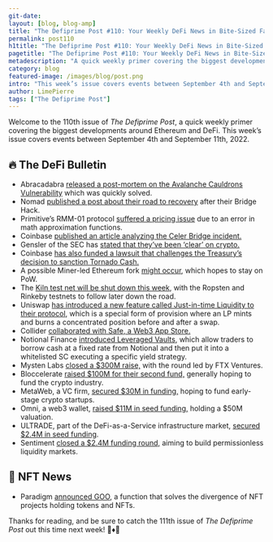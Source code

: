 ```yaml
---
git-date:
layout: [blog, blog-amp]
title: "The Defiprime Post #110: Your Weekly DeFi News in Bite-Sized Fashion"
permalink: post110
h1title: "The Defiprime Post #110: Your Weekly DeFi News in Bite-Sized Fashion"
pagetitle: "The Defiprime Post #110: Your Weekly DeFi News in Bite-Sized Fashion"
metadescription: "A quick weekly primer covering the biggest developments around Ethereum and DeFi. This week’s issue covers events between September 4th and September 11th, 2022"
category: blog
featured-image: /images/blog/post.png
intro: "This week’s issue covers events between September 4th and September 11th, 2022"
author: LimePierre
tags: ["The Defiprime Post"]
---
```


Welcome to the 110th issue of _The Defiprime Post_, a quick weekly primer covering the biggest developments around Ethereum and DeFi. This week’s issue covers events between September 4th and September 11th, 2022.

## 🔥 The DeFi Bulletin

- Abracadabra [released a post-mortem on the Avalanche Cauldrons Vulnerability](https://mirror.xyz/0x5744b051845B62D6f5B6Db095cc428bCbBBAc6F9/zRO5HegkDEHG1NEnM3h-am79Pf5RlERhHNsiI1CiFts) which was quickly solved.
- Nomad [published a post about their road to recovery](https://medium.com/nomad-xyz-blog/the-road-to-recovery-6abe5eec8ff1) after their Bridge Hack.
- Primitive’s RMM-01 protocol [suffered a pricing issue](https://primitive.xyz/blog/rmm-01-math-approximation-error) due to an error in math approximation functions.
- Coinbase [published an article analyzing the Celer Bridge incident.](https://blog.coinbase.com/celer-bridge-incident-analysis-895a9fc77e57)
- Gensler of the SEC has [stated that they’ve been ‘clear’ on crypto.](https://www.theblock.co/post/168600/gensler-sec-has-been-clear-on-cryptocurrencies)
- Coinbase [has also funded a lawsuit that challenges the Treasury’s decision to sanction Tornado Cash.](https://blog.coinbase.com/defending-privacy-in-crypto-e09db33dece8)
- A possible Miner-led Ethereum fork [might occur](https://www.theblock.co/post/168007/the-merge-a-look-at-the-miner-led-ethereum-fork-that-might-happen), which hopes to stay on PoW.
- The [Kiln test net will be shut down this week](https://blog.ethereum.org/2022/09/09/kiln-shutdown), with the Ropsten and Rinkeby testnets to follow later down the road.
- Uniswap [has introduced a new feature called Just-in-time Liquidity to their protocol,](https://uniswap.org/blog/jit-liquidity) which is a special form of provision where an LP mints and burns a concentrated position before and after a swap.
- Collider [collaborated with Safe, a Web3 App Store.](https://medium.com/colliderventures/safe-web3s-app-store-ab851e947ae9?s=35)
- Notional Finance [introduced Leveraged Vaults](https://blog.notional.finance/introducing-leveraged-vaults/?s=35), which allow traders to borrow cash at a fixed rate from Notional and then put it into a whitelisted SC executing a specific yield strategy.
- Mysten Labs [closed a \$300M raise,](https://www.theblock.co/post/168532/mysten-labs-sui-blockchain-fundraise-ftx-ventures) with the round led by FTX Ventures.
- Bloccelerate [raised \$100M for their second fund,](https://www.coindesk.com/business/2022/09/09/crypto-focused-venture-firm-bloccelerate-is-raising-100m-for-second-fund/) generally hoping to fund the crypto industry.
- MetaWeb, a VC firm, [secured \$30M in funding,](https://www.coindesk.com/business/2022/09/08/venture-capital-firm-metaweb-raises-30m-for-early-stage-crypto-startups/) hoping to fund early-stage crypto startups.
- Omni, a web3 wallet, [raised \$11M in seed funding,](https://www.theblock.co/post/168262/web3-wallet-omni-raises-11-million-in-seed-funding-at-a-50-million-valuation) holding a \$50M valuation.
- ULTRADE, part of the DeFi-as-a-Service infrastructure market, [secured \$2.4M in seed funding](https://www.globenewswire.com/news-release/2022/09/06/2510743/0/en/ULTRADE-a-Pioneer-in-the-Emerging-DeFi-as-a-Service-infrastructure-Market-Receives-2-4M-Seed-Funding.html).
- Sentiment [closed a \$2.4M funding round,](https://medium.com/@sentimentxyz/sentiment-raises-2-4m-to-build-permissionless-liquidity-markets-23da1c978c52) aiming to build permissionless liquidity markets.

## 💎 NFT News

- Paradigm [announced GOO](https://www.paradigm.xyz/2022/09/goo?s=35), a function that solves the divergence of NFT projects holding tokens and NFTs.

Thanks for reading, and be sure to catch the 111th issue of _The Defiprime Post_ out this time next week! 👋♦️👋
